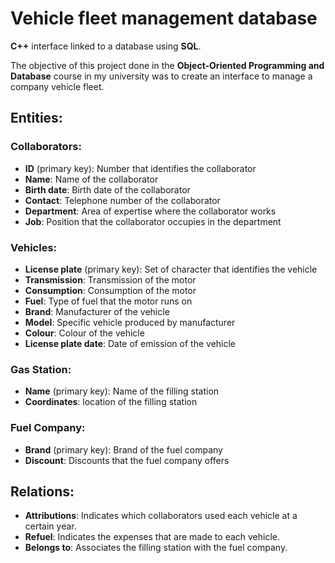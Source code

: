 # Vehicle fleet management database

**C++** interface linked to a database using **SQL**.

The objective of this project done in the **Object-Oriented Programming and Database** course in my university was to create an interface to manage a company vehicle fleet. 

## Entities:
### Collaborators:
- **ID** (primary key): Number that identifies the collaborator
- **Name**: Name of the collaborator
- **Birth date**: Birth date of the collaborator
- **Contact**: Telephone number of the collaborator
- **Department**: Area of expertise where the collaborator works
- **Job**: Position that the collaborator occupies in the department

### Vehicles:
- **License plate** (primary key): Set of character that identifies the vehicle
- **Transmission**: Transmission of the motor
- **Consumption**: Consumption of the motor
- **Fuel**: Type of fuel that the motor runs on
- **Brand**: Manufacturer of the vehicle
- **Model**: Specific vehicle produced by manufacturer
- **Colour**: Colour of the vehicle
- **License plate date**: Date of emission of the vehicle

### Gas Station:
- **Name** (primary key): Name of the filling station
- **Coordinates**: location of the filling station

### Fuel Company:
- **Brand** (primary key): Brand of the fuel company
- **Discount**: Discounts that the fuel company offers

## Relations:
- **Attributions**: Indicates which collaborators used each vehicle at a certain year.
- **Refuel**: Indicates the expenses that are made to each vehicle.
- **Belongs to**: Associates the filling station with the fuel company.
